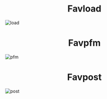 <h1 align="center">Favload</h1>

![load]()

<h1 align="center">Favpfm</h1>

![pfm](https://github.com/NRC-Research/FAVPRO/assets/133832093/c5c21651-bc28-40ed-bbff-9dda339aa145)

<h1 align="center">Favpost</h1>

![post](https://github.com/NRC-Research/FAVPRO/assets/133832093/381f7421-8b84-4ff1-a904-b5a9c0caef51)
